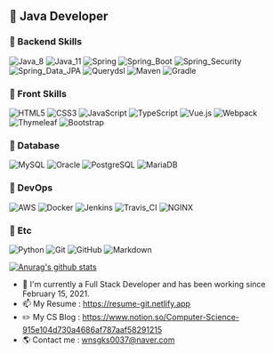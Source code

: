## 👋 Java Developer

### 🧡 Backend Skills
![Java_8](https://img.shields.io/badge/java8-red?style=flat-square&logo=java&logoColor=white)
![Java_11](https://img.shields.io/badge/java11-red?style=flat-square&logo=java&logoColor=white)
![Spring](https://img.shields.io/badge/Spring-6DB33F.svg?style=flat-square&logo=spring&logoColor=white)
![Spring_Boot](https://img.shields.io/badge/Spring_Boot-6DB33F.svg?style=flat-square&logo=spring&logoColor=white)
![Spring_Security](https://img.shields.io/badge/Spring_Security-6DB33F.svg?style=flat-square&logo=spring&logoColor=white)
![Spring_Data_JPA](https://img.shields.io/badge/Spring_Data_JPA-6DB33F.svg?style=flat-square&logo=spring&logoColor=white)
![Querydsl](https://img.shields.io/badge/Querydsl-0769AD.svg?style=flat-square&logo=jquery&logoColor=white)
![Maven](https://img.shields.io/badge/Maven-C71A36.svg?style=flat-square&logo=apache-maven&logoColor=white)
![Gradle](https://img.shields.io/badge/Gradle-02303A.svg?style=flat-square&logo=Gradle&logoColor=white)

### 💛 Front Skills
![HTML5](https://img.shields.io/badge/HTML5-E34F26.svg?style=flat-square&logo=HTML5&logoColor=white)
![CSS3](https://img.shields.io/badge/CSS3-1572B6.svg?style=flat-square&logo=CSS3&logoColor=white)
![JavaScript](https://img.shields.io/badge/JavaScript-F7DF1E.svg?style=flat-square&logo=JavaScript&logoColor=white)
![TypeScript](https://img.shields.io/badge/TypeScript-3178C6.svg?style=flat-square&logo=TypeScript&logoColor=white)
![Vue.js](https://img.shields.io/badge/Vue.js-4FC08D?style=flat-square&logo=Vue.js&logoColor=white)
![Webpack](https://img.shields.io/badge/Webpack-8DD6F9?style=flat-square&logo=Webpack&logoColor=white)
![Thymeleaf](https://img.shields.io/badge/Thymeleaf-brightgreen.svg?style=flat-square&logo=spring&logoColor=white)
![Bootstrap](https://img.shields.io/badge/Bootstrap-purple.svg?style=flat-square&logo=bootstrap&logoColor=white)

### 💚 Database
![MySQL](https://img.shields.io/badge/MySQL-4479A1.svg?style=flat-square&logo=Mysql&logoColor=white)
![Oracle](https://img.shields.io/badge/Oracle-F80000.svg?style=flat-square&logo=Oracle&logoColor=white)
![PostgreSQL](https://img.shields.io/badge/PostgreSQL-336791.svg?style=flat-square&logo=postgreSQL&logoColor=white)
![MariaDB](https://img.shields.io/badge/MariaDB-003545.svg?style=flat-square&logo=MariaDB&logoColor=white)

### 💙 DevOps
![AWS](https://img.shields.io/badge/AWS-232F3E.svg?style=flat-square&logo=Amazon-AWS&logoColor=white)
![Docker](https://img.shields.io/badge/Docker-2496ED.svg?style=flat-square&logo=Docker&logoColor=white)
![Jenkins](https://img.shields.io/badge/Jenkins-D24939.svg?style=flat-square&logo=Jenkins&logoColor=white)
![Travis_CI](https://img.shields.io/badge/Travis_CI-3EAAAF.svg?style=flat-square&logo=Travis-CI&logoColor=white)
![NGINX](https://img.shields.io/badge/NGINX-269539.svg?style=flat-square&logo=NGINX&logoColor=white)

### 💜 Etc
![Python](https://img.shields.io/badge/Python-3776AB.svg?style=flat-square&logo=Python&logoColor=white)
![Git](https://img.shields.io/badge/Git-F05032.svg?style=flat-square&logo=Git&logoColor=white)
![GitHub](https://img.shields.io/badge/GitHub-181717.svg?style=flat-square&logo=GitHub&logoColor=white)
![Markdown](https://img.shields.io/badge/Markdown-000000?style=flat-square&logo=markdown&logoColor=white)

[![Anurag's github stats](https://github-readme-stats.vercel.app/api?username=Junhan0037&hide_border=true&hide=contribs&count_private=true&show_icons=true)](https://github.com/anuraghazra/github-readme-stats)

- 🌱 I'm currently a Full Stack Developer and has been working since February 15, 2021.
- 📫 My Resume : https://resume-git.netlify.app
- ✏️ My CS Blog : https://www.notion.so/Computer-Science-915e104d730a4686af787aaf58291215
- 🌎 Contact me : wnsgks0037@naver.com

<!--
**Junhan0037/Junhan0037** is a ✨ _special_ ✨ repository because its `README.md` (this file) appears on your GitHub profile.
![React](https://img.shields.io/badge/React-61DAFB?style=flat-square&logo=React&logoColor=white)

Here are some ideas to get you started:

- 🔭 I’m currently working on ...
- 🌱 I’m currently learning ...
- 👯 I’m looking to collaborate on ...
- 🤔 I’m looking for help with ...
- 💬 Ask me about ...
- 📫 How to reach me: ...
- 😄 Pronouns: ...
- ⚡ Fun fact: ...
-->

